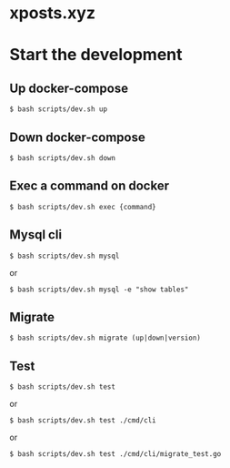# xposts.xyz

# Start the development

## Up docker-compose

    $ bash scripts/dev.sh up
    
## Down docker-compose

    $ bash scripts/dev.sh down
    
## Exec a command on docker

    $ bash scripts/dev.sh exec {command}
    
## Mysql cli

    $ bash scripts/dev.sh mysql

or

    $ bash scripts/dev.sh mysql -e "show tables"
    
## Migrate

    $ bash scripts/dev.sh migrate (up|down|version)
    
## Test

    $ bash scripts/dev.sh test 

or 

    $ bash scripts/dev.sh test ./cmd/cli
    
or

    $ bash scripts/dev.sh test ./cmd/cli/migrate_test.go